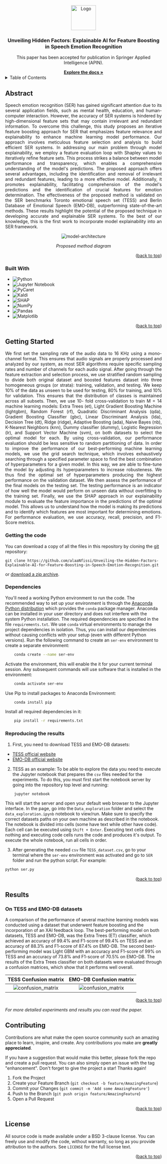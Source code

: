 <a name="readme-top"></a>

<!-- PROJECT LOGO -->
<br />

<div align="center">
 <a href="https://github.com/alaaNfissi/Unveiling-Hidden-Factors-Explainable-AI-for-Feature-Boosting-in-Speech-Emotion-Recognition">
   <img src="images/logo.png" alt="Logo" width="80" height="80">
 </a>

 <h3 align="center">Unveiling Hidden Factors: Explainable AI for Feature Boosting in Speech Emotion Recognition</h3>

 <p align="center">
   This paper has been accepted for publication in Springer Applied Intelligence (APIN).
   <br />
  </p>
  <a href="https://github.com/alaaNfissi/Unveiling-Hidden-Factors-Explainable-AI-for-Feature-Boosting-in-Speech-Emotion-Recognition"><strong>Explore the docs »</strong></a>
</div>  

<!-- TABLE OF CONTENTS -->
<details>
  <summary>Table of Contents</summary>
  <ol>
    <li><a href="#abstract">Abstract</a></li>
    <li><a href="#built-with">Built With</a></li>
    <li>
      <a href="#getting-started">Getting Started</a>
      <ul>
        <li><a href="#getting-the-code">Getting the code</a></li>
        <li><a href="#dependencies">Dependencies</a></li>
        <li><a href="#reproducing-the-results">Reproducing the results</a></li>
      </ul>
    </li>
    <li>
      <a href="#results">Results</a>
      <ul>
        <li><a href="#on-tess-and-emo-db-datasets">On TESS and EMO-DB datasets</a></li>
      </ul>
    </li>
    <li><a href="#contributing">Contributing</a></li>
    <li><a href="#license">License</a></li>
    <li><a href="#contact">Contact</a></li>
  </ol>
</details>

<!-- ABSTRACT -->
## Abstract

<p align="justify"> Speech emotion recognition (SER) has gained significant attention due to its several application fields, such as mental health, education, and human-computer interaction. However, the accuracy of SER systems is hindered by high-dimensional feature sets that may contain irrelevant and redundant information. To overcome this challenge, this study proposes an iterative feature boosting approach for SER that emphasizes feature relevance and explainability to enhance machine learning model performance. Our approach involves meticulous feature selection and analysis to build efficient SER systems. In addressing our main problem through model explainability, we employ a feature evaluation loop with Shapley values to iteratively refine feature sets. This process strikes a balance between model performance and transparency, which enables a comprehensive understanding of the model's predictions. The proposed approach offers several advantages, including the identification and removal of irrelevant and redundant features, leading to a more effective model. Additionally, it promotes explainability, facilitating comprehension of the model's predictions and the identification of crucial features for emotion determination. The effectiveness of the proposed method is validated on the SER benchmarks Toronto emotional speech set (TESS) and Berlin Database of Emotional Speech (EMO-DB), outperforming state-of-the-art methods. These results highlight the potential of the proposed technique in developing accurate and explainable SER systems. To the best of our knowledge, this is the first work to incorporate model explainability into an SER framework.
</p>
<div align="center">
  
![model-architecture][model-architecture]
  
*Proposed method diagram*
  
</div>

<!-- MARKDOWN LINKS & IMAGES -->
<!-- https://www.markdownguide.org/basic-syntax/#reference-style-links -->
[model-architecture]: images/XAI.png

<p align="right">(<a href="#readme-top">back to top</a>)</p>


### Built With
* ![Python](https://img.shields.io/badge/python-3670A0?style=for-the-badge&logo=python&logoColor=ffdd54)
* ![Jupyter Notebook](https://img.shields.io/badge/jupyter-%23FA0F00.svg?style=for-the-badge&logo=jupyter&logoColor=white)
* ![PyCaret](https://img.shields.io/badge/PyCaret-%23036CFF.svg?style=for-the-badge&logo=PyCaret&logoColor=white)
* ![Kaldi](https://img.shields.io/badge/Kaldi-%232465A0.svg?style=for-the-badge&logo=Kaldi&logoColor=white)
* ![SHAP](https://img.shields.io/badge/SHAP-%23006400.svg?style=for-the-badge&logo=SHAP&logoColor=white)
* ![NumPy](https://img.shields.io/badge/numpy-%23013243.svg?style=for-the-badge&logo=numpy&logoColor=white)
* ![Pandas](https://img.shields.io/badge/pandas-%23150458.svg?style=for-the-badge&logo=pandas&logoColor=white)
* ![Matplotlib](https://img.shields.io/badge/Matplotlib-%23ffffff.svg?style=for-the-badge&logo=Matplotlib&logoColor=black)

<p align="right">(<a href="#readme-top">back to top</a>)</p>

<!-- GETTING STARTED! -->
## Getting Started
<p align="justify">
We first set the sampling rate of the audio data to 16 KHz using a mono-channel format. This ensures that audio signals are properly processed and analyzed by our system, as most SER algorithms require specific sampling rates and number of channels for each audio signal. After going through the feature extraction and selection process, we use stratified random sampling to divide both original dataset and boosted features dataset into three homogeneous groups (or strata): training, validation, and testing. We keep 10% of the data as unseen to be used for testing, 80% for training, and 10% for validation. This ensures that the distribution of classes is maintained across all subsets. Then, we use 10- fold cross-validation to train M = 14 machine learning models: Extra Trees (et), Light Gradient Boosting Machine (lightgbm), Random Forest (rf), Quadratic Discriminant Analysis (qda), Gradient Boosting Classifier (gbc), Linear Discriminant Analysis (lda), Decision Tree (dt), Ridge (ridge), Adaptive Boosting (ada), Naive Bayes (nb), K-Nearest Neighbors (knn), Dummy classifier (dummy), Logistic Regression (lr), and Support Vector Machine (svm), on both datasets to select the optimal model for each. By using cross-validation, our performance evaluation should be less sensitive to random partitioning of data. In order to improve the performance of our best-performing machine learning models, we use the grid search technique, which involves exhaustively searching through a specified parameter space to find the best combination of hyperparameters for a given model.
In this way, we are able to fine-tune the model by adjusting its hyperparameters to increase robusteness. We thus find the optimal set of hyperparameters producing the highest performance on the validation dataset. We then assess the performance of the final models on the testing set. The testing performance is an indicator of how well the model would perform on unseen data without overfitting to the training set. Finally, we use the SHAP approach in our explainability module to evaluate the feature importance in the predictions of the optimal model. This allows us to understand how the model is making its predictions and to identify which features are most important for determining emotions. For performance evaluation, we use accuracy, recall, precision, and F1-Score metrics.
</p>

### Getting the code

You can download a copy of all the files in this repository by cloning the
[git](https://git-scm.com/) repository:

    git clone https://github.com/alaaNfissi/Unveiling-the-Hidden-Factors-Explainable-AI-for-Feature-Boosting-in-Speech-Emotion-Recognition.git

or [download a zip archive](https://github.com/alaaNfissi/Unveiling-Hidden-Factors-Explainable-AI-for-Feature-Boosting-in-Speech-Emotion-Recognition/archive/refs/heads/main.zip).

### Dependencies

<p align="center">

You'll need a working Python environment to run the code.
The recommended way to set up your environment is through the
[Anaconda Python distribution](https://www.anaconda.com/download/) which
provides the `conda` package manager.
Anaconda can be installed in your user directory and does not interfere with
the system Python installation.
The required dependencies are specified in the file `requirements.txt`.
We use `conda` virtual environments to manage the project dependencies in
isolation.
Thus, you can install our dependencies without causing conflicts with your
setup (even with different Python versions).
Run the following command to create an `ser-env` environment to create a separate environment:
```sh 
    conda create --name ser-env
```
Activate the environment, this will enable the it for your current terminal session. Any subsequent commands will use software that is installed in the environment:
```sh 
    conda activate ser-env
 ``` 
Use Pip to install packages to Anaconda Environment:
```sh 
    conda install pip
```
Install all required dependencies in it:
```sh
    pip install -r requirements.txt
```
  
</p>

### Reproducing the results

<p align="center">  
  
1. First, you need to download TESS and EMO-DB datasets:
  * [TESS official website](https://tspace.library.utoronto.ca/handle/1807/24487)
  * [EMO-DB official website](http://emodb.bilderbar.info/start.html)
  
2. TESS as an example: To be able to explore the data you need to execute the Jupyter notebook that prepares the `csv` files needed for the experiments.
To do this, you must first start the notebook server by going into the
repository top level and running:
```sh 
    jupyter notebook
```
This will start the server and open your default web browser to the Jupyter
interface. In the page, go into the `Data_exploration` folder and select the
`data_exploration.ipynb` notebook to view/run. Make sure to specify the correct datasets paths on your own machine as described in the notebook.
The notebook is divided into cells (some have text while other have code).
Each cell can be executed using `Shift + Enter`.
Executing text cells does nothing and executing code cells runs the code
and produces it's output.
To execute the whole notebook, run all cells in order.
 
3. After generating the needed `csv` file `TESS_dataset.csv`, go to your terminal where the `ser-env` environment was
  activated and go to `SER` folder and run the python script. For example:
```sh  
python ser.py
``` 

</p>

<p align="right">(<a href="#readme-top">back to top</a>)</p>

## Results
### On TESS and EMO-DB datasets
<p align="center"> 
  
A comparison of the performance of several machine learning models was conducted using a dataset that underwent feature boosting and the incorporation of an XAI feedback loop. The best-performing model on both datasets, TESS and EMO-DB, was the Extra Trees (ET) classifier, which achieved an accuracy of 99.4% and F1-score of 99.4% on TESS and an accuracy of 88.3% and F1-score of 87.4% on EMO-DB. The second best-performing model was Light GBM with an accuracy and F1-score of 99% on TESS and an accuracy of 73.8% and F1-score of 70.5% on EMO-DB. The results of the Extra Trees classifier on both datasets were evaluated through a confusion matrices, which show that it performs well overall.

</p>

TESS Confusion matrix            |  EMO-DB Confusion matrix 
:-------------------------------:|:-----------------------------:
![confusion_matrix](images/confusion_matrix_tess.png)   |  ![confusion_matrix](images/confusion_matrix_emodb.png)

 
<p align="right">(<a href="#readme-top">back to top</a>)</p>

<p align="center">
  
_For more detailed experiments and results you can read the paper._
  
</p>

<!-- CONTRIBUTING -->
## Contributing

Contributions are what make the open source community such an amazing place to learn, inspire, and create. Any contributions you make are **greatly appreciated**.

If you have a suggestion that would make this better, please fork the repo and create a pull request. You can also simply open an issue with the tag "enhancement".
Don't forget to give the project a star! Thanks again!

1. Fork the Project
2. Create your Feature Branch (`git checkout -b feature/AmazingFeature`)
3. Commit your Changes (`git commit -m 'Add some AmazingFeature'`)
4. Push to the Branch (`git push origin feature/AmazingFeature`)
5. Open a Pull Request

<p align="right">(<a href="#readme-top">back to top</a>)</p>



<!-- LICENSE -->
## License

All source code is made available under a BSD 3-clause license. You can freely
use and modify the code, without warranty, so long as you provide attribution
to the authors. See `LICENSE` for the full license text.

<p align="right">(<a href="#readme-top">back to top</a>)</p>
